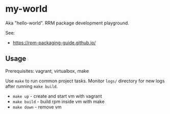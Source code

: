# my-world

Aka "hello-world". RRM package development playground.

See:

- https://rpm-packaging-guide.github.io/

## Usage

Prerequisites: vagrant, virtualbox, make

Use `make` to run common project tasks. Monitor `logs/` directory for new logs after running `make build`.

- `make up` - create and start vm with vagrant
- `make build` - build rpm inside vm with make
- `make down` - remove vm
